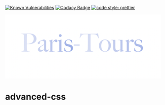 
[![Known Vulnerabilities](https://snyk.io/test/github/batouche-dev/advanced-css/badge.svg?targetFile=package.json)](https://snyk.io/test/github/batouche-dev/advanced-css?targetFile=package.json)
[![Codacy Badge](https://api.codacy.com/project/badge/Grade/73c7e30e60754f86bf979d0bd4f56935)](https://www.codacy.com/manual/batouche-dev/advanced-css?utm_source=github.com&amp;utm_medium=referral&amp;utm_content=batouche-dev/advanced-css&amp;utm_campaign=Badge_Grade)
[![code style: prettier](https://img.shields.io/badge/code_style-prettier-ff69b4.svg?style=flat-square)](https://github.com/prettier/prettier)


![Paris tours](./img/screen-shot.png)
# advanced-css
